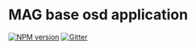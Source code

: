 MAG base osd application
========================

[![NPM version](https://img.shields.io/npm/v/mag-osd-base.svg?style=flat-square)](https://www.npmjs.com/package/mag-osd-base)
[![Gitter](https://img.shields.io/badge/gitter-join%20chat-blue.svg?style=flat-square)](https://gitter.im/DarkPark/magsdk)
